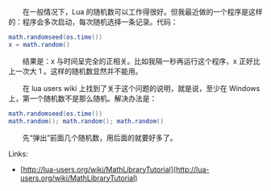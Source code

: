 　　在一般情况下，Lua 的随机数可以工作得很好。但我最近做的一个程序是这样的：程序会多次启动，每次随机选择一条记录。代码：

```lua
math.randomseed(os.time())
x = math.random()
```

　　结果是：x 与时间呈完全的正相关。比如我隔一秒再运行这个程序，x 正好比上一次大 1 。这样的随机数显然并不能用。

　　在 lua users wiki 上找到了关于这个问题的说明，就是说，至少在 Windows 上，第一个随机数不是那么随机。解决办法是：

```lua
math.randomseed(os.time())
math.random(); math.random(); math.random()
```

　　先“弹出”前面几个随机数，用后面的就要好多了。

Links:

* [http://lua-users.org/wiki/MathLibraryTutorial](http://lua-users.org/wiki/MathLibraryTutorial)
